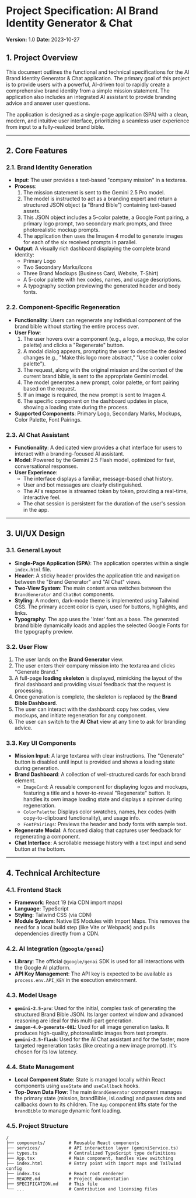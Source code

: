 # Project Specification: AI Brand Identity Generator & Chat

**Version:** 1.0
**Date:** 2023-10-27

## 1. Project Overview

This document outlines the functional and technical specifications for the AI Brand Identity Generator & Chat application. The primary goal of this project is to provide users with a powerful, AI-driven tool to rapidly create a comprehensive brand identity from a simple mission statement. The application also includes an integrated AI assistant to provide branding advice and answer user questions.

The application is designed as a single-page application (SPA) with a clean, modern, and intuitive user interface, prioritizing a seamless user experience from input to a fully-realized brand bible.

---

## 2. Core Features

### 2.1. Brand Identity Generation

-   **Input**: The user provides a text-based "company mission" in a textarea.
-   **Process**:
    1.  The mission statement is sent to the Gemini 2.5 Pro model.
    2.  The model is instructed to act as a branding expert and return a structured JSON object (a "Brand Bible") containing text-based assets.
    3.  This JSON object includes a 5-color palette, a Google Font pairing, a primary logo prompt, two secondary mark prompts, and three photorealistic mockup prompts.
    4.  The application then uses the Imagen 4 model to generate images for each of the six received prompts in parallel.
-   **Output**: A visually rich dashboard displaying the complete brand identity:
    -   Primary Logo
    -   Two Secondary Marks/Icons
    -   Three Brand Mockups (Business Card, Website, T-Shirt)
    -   A 5-color palette with hex codes, names, and usage descriptions.
    -   A typography section previewing the generated header and body fonts.

### 2.2. Component-Specific Regeneration

-   **Functionality**: Users can regenerate any individual component of the brand bible without starting the entire process over.
-   **User Flow**:
    1.  The user hovers over a component (e.g., a logo, a mockup, the color palette) and clicks a "Regenerate" button.
    2.  A modal dialog appears, prompting the user to describe the desired changes (e.g., "Make this logo more abstract," "Use a cooler color palette").
    3.  The request, along with the original mission and the context of the current brand bible, is sent to the appropriate Gemini model.
    4.  The model generates a new prompt, color palette, or font pairing based on the request.
    5.  If an image is required, the new prompt is sent to Imagen 4.
    6.  The specific component on the dashboard updates in place, showing a loading state during the process.
-   **Supported Components**: Primary Logo, Secondary Marks, Mockups, Color Palette, Font Pairings.

### 2.3. AI Chat Assistant

-   **Functionality**: A dedicated view provides a chat interface for users to interact with a branding-focused AI assistant.
-   **Model**: Powered by the Gemini 2.5 Flash model, optimized for fast, conversational responses.
-   **User Experience**:
    -   The interface displays a familiar, message-based chat history.
    -   User and bot messages are clearly distinguished.
    -   The AI's response is streamed token by token, providing a real-time, interactive feel.
    -   The chat session is persistent for the duration of the user's session in the app.

---

## 3. UI/UX Design

### 3.1. General Layout

-   **Single-Page Application (SPA)**: The application operates within a single `index.html` file.
-   **Header**: A sticky header provides the application title and navigation between the "Brand Generator" and "AI Chat" views.
-   **Two-View System**: The main content area switches between the `BrandGenerator` and `ChatBot` components.
-   **Styling**: A modern, dark-mode theme is implemented using Tailwind CSS. The primary accent color is cyan, used for buttons, highlights, and links.
-   **Typography**: The app uses the 'Inter' font as a base. The generated brand bible dynamically loads and applies the selected Google Fonts for the typography preview.

### 3.2. User Flow

1.  The user lands on the **Brand Generator** view.
2.  The user enters their company mission into the textarea and clicks "Generate Brand."
3.  A full-page **loading skeleton** is displayed, mimicking the layout of the final dashboard and providing visual feedback that the request is processing.
4.  Once generation is complete, the skeleton is replaced by the **Brand Bible Dashboard**.
5.  The user can interact with the dashboard: copy hex codes, view mockups, and initiate regeneration for any component.
6.  The user can switch to the **AI Chat** view at any time to ask for branding advice.

### 3.3. Key UI Components

-   **Mission Input**: A large textarea with clear instructions. The "Generate" button is disabled until input is provided and shows a loading state during generation.
-   **Brand Dashboard**: A collection of well-structured cards for each brand element.
    -   `ImageCard`: A reusable component for displaying logos and mockups, featuring a title and a hover-to-reveal "Regenerate" button. It handles its own image loading state and displays a spinner during regeneration.
    -   `ColorPalette`: Displays color swatches, names, hex codes (with copy-to-clipboard functionality), and usage info.
    -   `FontPairings`: Previews the header and body fonts with sample text.
-   **Regenerate Modal**: A focused dialog that captures user feedback for regenerating a component.
-   **Chat Interface**: A scrollable message history with a text input and send button at the bottom.

---

## 4. Technical Architecture

### 4.1. Frontend Stack

-   **Framework**: React 19 (via CDN import maps)
-   **Language**: TypeScript
-   **Styling**: Tailwind CSS (via CDN)
-   **Module System**: Native ES Modules with Import Maps. This removes the need for a local build step (like Vite or Webpack) and pulls dependencies directly from a CDN.

### 4.2. AI Integration (`@google/genai`)

-   **Library**: The official `@google/genai` SDK is used for all interactions with the Google AI platform.
-   **API Key Management**: The API key is expected to be available as `process.env.API_KEY` in the execution environment.

### 4.3. Model Usage

-   **`gemini-2.5-pro`**: Used for the initial, complex task of generating the structured Brand Bible JSON. Its larger context window and advanced reasoning are ideal for this multi-part generation.
-   **`imagen-4.0-generate-001`**: Used for all image generation tasks. It produces high-quality, photorealistic images from text prompts.
-   **`gemini-2.5-flash`**: Used for the AI Chat assistant and for the faster, more targeted regeneration tasks (like creating a new image prompt). It's chosen for its low latency.

### 4.4. State Management

-   **Local Component State**: State is managed locally within React components using `useState` and `useCallback` hooks.
-   **Top-Down Data Flow**: The main `BrandGenerator` component manages the primary state (mission, brandBible, isLoading) and passes data and callbacks down to its children. The `App` component lifts state for the `brandBible` to manage dynamic font loading.

### 4.5. Project Structure

```
/
├── components/         # Reusable React components
├── services/           # API interaction layer (geminiService.ts)
├── types.ts            # Centralized TypeScript type definitions
├── App.tsx             # Main component, handles view switching
├── index.html          # Entry point with import maps and Tailwind config
├── index.tsx           # React root renderer
├── README.md           # Project documentation
├── SPECIFICATION.md    # This file
└── ...                 # Contribution and licensing files
```

